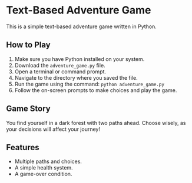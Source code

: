 # Text-Based Adventure Game

This is a simple text-based adventure game written in Python.

## How to Play

1.  Make sure you have Python installed on your system.
2.  Download the `adventure_game.py` file.
3.  Open a terminal or command prompt.
4.  Navigate to the directory where you saved the file.
5.  Run the game using the command: `python adventure_game.py`
6.  Follow the on-screen prompts to make choices and play the game.

## Game Story

You find yourself in a dark forest with two paths ahead. Choose wisely, as your decisions will affect your journey!

## Features

*   Multiple paths and choices.
*   A simple health system.
*   A game-over condition.
